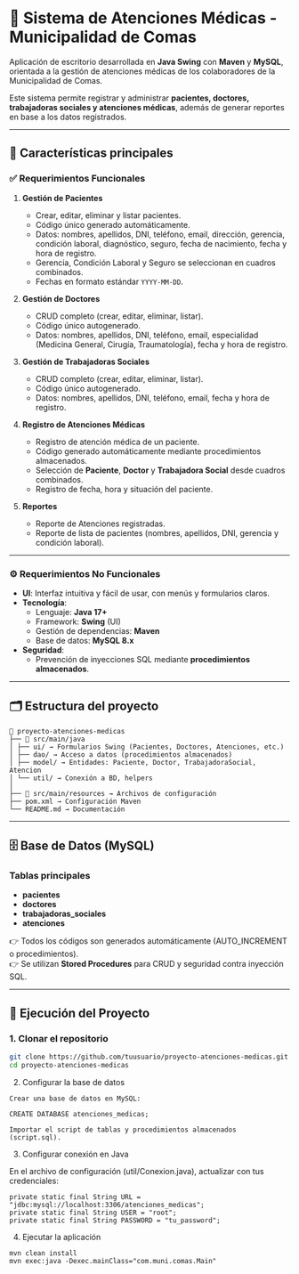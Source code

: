 # 🏥 Sistema de Atenciones Médicas - Municipalidad de Comas

Aplicación de escritorio desarrollada en **Java Swing** con **Maven** y **MySQL**, orientada a la gestión de atenciones médicas de los colaboradores de la Municipalidad de Comas.  

Este sistema permite registrar y administrar **pacientes, doctores, trabajadoras sociales y atenciones médicas**, además de generar reportes en base a los datos registrados.  

---

## 📌 Características principales

### ✅ Requerimientos Funcionales

1. **Gestión de Pacientes**
   - Crear, editar, eliminar y listar pacientes.
   - Código único generado automáticamente.
   - Datos: nombres, apellidos, DNI, teléfono, email, dirección, gerencia, condición laboral, diagnóstico, seguro, fecha de nacimiento, fecha y hora de registro.
   - Gerencia, Condición Laboral y Seguro se seleccionan en cuadros combinados.
   - Fechas en formato estándar `YYYY-MM-DD`.

2. **Gestión de Doctores**
   - CRUD completo (crear, editar, eliminar, listar).
   - Código único autogenerado.
   - Datos: nombres, apellidos, DNI, teléfono, email, especialidad (Medicina General, Cirugía, Traumatología), fecha y hora de registro.

3. **Gestión de Trabajadoras Sociales**
   - CRUD completo (crear, editar, eliminar, listar).
   - Código único autogenerado.
   - Datos: nombres, apellidos, DNI, teléfono, email, fecha y hora de registro.

4. **Registro de Atenciones Médicas**
   - Registro de atención médica de un paciente.
   - Código generado automáticamente mediante procedimientos almacenados.
   - Selección de **Paciente**, **Doctor** y **Trabajadora Social** desde cuadros combinados.
   - Registro de fecha, hora y situación del paciente.

5. **Reportes**
   - Reporte de Atenciones registradas.
   - Reporte de lista de pacientes (nombres, apellidos, DNI, gerencia y condición laboral).

---

### ⚙️ Requerimientos No Funcionales
- **UI**: Interfaz intuitiva y fácil de usar, con menús y formularios claros.  
- **Tecnología**:  
  - Lenguaje: **Java 17+**  
  - Framework: **Swing** (UI)  
  - Gestión de dependencias: **Maven**  
  - Base de datos: **MySQL 8.x**  
- **Seguridad**:  
  - Prevención de inyecciones SQL mediante **procedimientos almacenados**.

---

## 🗂️ Estructura del proyecto

```
📂 proyecto-atenciones-medicas
├── 📂 src/main/java
│ ├── ui/ → Formularios Swing (Pacientes, Doctores, Atenciones, etc.)
│ ├── dao/ → Acceso a datos (procedimientos almacenados)
│ ├── model/ → Entidades: Paciente, Doctor, TrabajadoraSocial, Atencion
│ └── util/ → Conexión a BD, helpers
│
├── 📂 src/main/resources → Archivos de configuración
├── pom.xml → Configuración Maven
└── README.md → Documentación
```


---

## 🗄️ Base de Datos (MySQL)

### Tablas principales
- **pacientes**  
- **doctores**  
- **trabajadoras_sociales**  
- **atenciones**  

👉 Todos los códigos son generados automáticamente (AUTO_INCREMENT o procedimientos).  
👉 Se utilizan **Stored Procedures** para CRUD y seguridad contra inyección SQL.  

---

## 🚀 Ejecución del Proyecto

### 1. Clonar el repositorio
```bash
git clone https://github.com/tuusuario/proyecto-atenciones-medicas.git
cd proyecto-atenciones-medicas
```


2. Configurar la base de datos
```
Crear una base de datos en MySQL:

CREATE DATABASE atenciones_medicas;

Importar el script de tablas y procedimientos almacenados (script.sql).
```
3. Configurar conexión en Java

En el archivo de configuración (util/Conexion.java), actualizar con tus credenciales:
```
private static final String URL = "jdbc:mysql://localhost:3306/atenciones_medicas";
private static final String USER = "root";
private static final String PASSWORD = "tu_password";
```
4. Ejecutar la aplicación
 ```
mvn clean install
mvn exec:java -Dexec.mainClass="com.muni.comas.Main"
```
